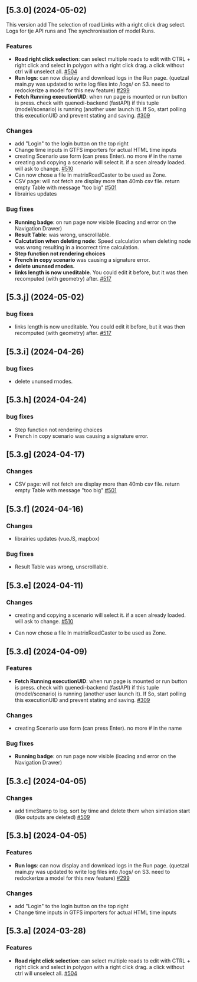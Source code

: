 ## [5.3.0] (2024-05-02)

This version add The selection of road Links with a right click drag select.<br>
Logs for tje API runs and The synchronisation of model Runs.

### Features
* **Road right click selection**: can select multiple roads to edit with CTRL + right click and select in polygon with a right click drag. a click without ctrl will unselect all. [#504](https://github.com/systragroup/quetzal-network-editor/issues/504)
* **Run logs**: can now display and download logs in the Run page. (quetzal main.py was updated to write log files into /logs/ on S3. need to redockerize a model for this new feature) [#299](https://github.com/systragroup/quetzal-network-editor/issues/299)
* **Fetch Running executionUID**: when run page is mounted or run button is press. check with quenedi-backend (fastAPI) if this tuple (model/scenario) is running (another user launch it). If So, start polling this executionUID and prevent stating and saving. [#309](https://github.com/systragroup/quetzal-network-editor/issues/309)

### Changes

* add "Login" to the login button on the top right
* Change time inputs in GTFS importers for actual HTML time inputs
* creating Scenario use form (can press Enter). no more # in the name
* creating and copying a scenario will select it. if a scen already loaded. will ask to change. [#510](https://github.com/systragroup/quetzal-network-editor/issues/510)
* Can now chose a file In matrixRoadCaster to be used as Zone.
* CSV page: will not fetch are display more than 40mb csv file. return empty Table with message "too big" [#501](https://github.com/systragroup/quetzal-network-editor/issues/501)
* librairies updates


### Bug fixes

* **Running badge**: on run page now visible (loading and error on the Navigation Drawer)
* **Result Table**: was wrong, unscrolllable.
* **Calcutation when deleting node**: Speed calculation when deleting node was wrong resulting in a incorrect time calculation.
* **Step function not rendering choices**
* **French in copy scenario** was causing a signature error.
* **delete ununsed rnodes.**
* **links length is now uneditable**. You could edit it before, but it was then recomputed (with geometry) after. [#517](https://github.com/systragroup/quetzal-network-editor/issues/517)

## [5.3.j] (2024-05-02)
### bug fixes
* links length is now uneditable. You could edit it before, but it was then recomputed (with geometry) after. [#517](https://github.com/systragroup/quetzal-network-editor/issues/517)

## [5.3.i] (2024-04-26)
### bug fixes
* delete ununsed rnodes.

## [5.3.h] (2024-04-24)
### bug fixes
* Step function not rendering choices
* French in copy scenario was causing a signature error.


## [5.3.g] (2024-04-17)
### Changes
* CSV page: will not fetch are display more than 40mb csv file. return empty Table with message "too big" [#501](https://github.com/systragroup/quetzal-network-editor/issues/501)


## [5.3.f] (2024-04-16)

### Changes
* librairies updates (vueJS, mapbox)

### Bug fixes
* Result Table was wrong, unscrolllable.

## [5.3.e] (2024-04-11)

### Changes
* creating and copying a scenario will select it. if a scen already loaded. will ask to change. [#510](https://github.com/systragroup/quetzal-network-editor/issues/510)

* Can now chose a file In matrixRoadCaster to be used as Zone.


## [5.3.d] (2024-04-09)

### Features
* **Fetch Running executionUID**: when run page is mounted or run button is press. check with quenedi-backend (fastAPI) if this tuple (model/scenario) is running (another user launch it). If So, start polling this executionUID and prevent stating and saving. [#309](https://github.com/systragroup/quetzal-network-editor/issues/309)

### Changes
* creating Scenario use form (can press Enter). no more # in the name

### Bug fixes
* **Running badge**: on run page now visible (loading and error on the Navigation Drawer)

## [5.3.c] (2024-04-05)

### Changes
* add timeStamp to log. sort by time and delete them when simlation start (like outputs are deleted) [#509](https://github.com/systragroup/quetzal-network-editor/issues/509)


## [5.3.b] (2024-04-05)

### Features
* **Run logs**: can now display and download logs in the Run page. (quetzal main.py was updated to write log files into /logs/ on S3. need to redockerize a model for this new feature) [#299](https://github.com/systragroup/quetzal-network-editor/issues/299)


### Changes
* add "Login" to the login button on the top right
* Change time inputs in GTFS importers for actual HTML time inputs

## [5.3.a] (2024-03-28)

### Features
* **Road right click selection**: can select multiple roads to edit with CTRL + right click and select in polygon with a right click drag. a click without ctrl will unselect all. [#504](https://github.com/systragroup/quetzal-network-editor/issues/504)